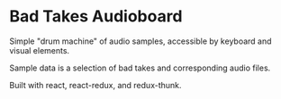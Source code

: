 # Bad Takes Audioboard

Simple "drum machine" of audio samples, accessible by keyboard and visual elements.

Sample data is a selection of bad takes and corresponding audio files. 

Built with react, react-redux, and redux-thunk.
